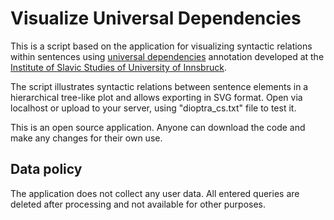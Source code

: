 # Visualize Universal Dependencies

This is a script based on the application for visualizing syntactic relations within sentences
using [universal dependencies](https://universaldependencies.org/) annotation developed at the 
[Institute of Slavic Studies of University of Innsbruck](https://www.uibk.ac.at/slawistik/institut/).


The script illustrates syntactic relations between sentence elements in a hierarchical tree-like plot and allows exporting in SVG format. Open via localhost or upload to your server, using "dioptra_cs.txt" file to test it.

This is an open source application. Anyone can download the code and make any changes for their own use.

## Data policy

The application does not collect any user data. All entered queries are deleted after processing and not available for other purposes.
